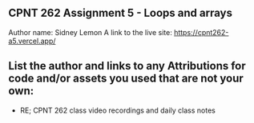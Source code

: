 ## CPNT 262 Assignment 5 - Loops and arrays

Author name: Sidney Lemon
A link to the live site: https://cpnt262-a5.vercel.app/

## List the author and links to any Attributions for code and/or assets you used that are not your own:

- RE; CPNT 262 class video recordings and daily class notes
